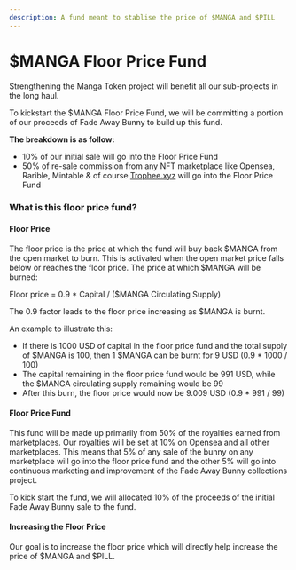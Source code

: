 ```yaml
---
description: A fund meant to stablise the price of $MANGA and $PILL
---
```


# $MANGA Floor Price Fund

Strengthening the Manga Token project will benefit all our sub-projects in the long haul.

To kickstart the $MANGA Floor Price Fund, we will be committing a portion of our proceeds of Fade Away Bunny to build up this fund.

**The breakdown is as follow:**

* 10% of our initial sale will go into the Floor Price Fund
* 50% of re-sale commission from any NFT marketplace like Opensea, Rarible, Mintable & of course [Trophee.xyz](https://trophee.xyz) will go into the Floor Price Fund

### What is this floor price fund?

#### Floor Price

The floor price is the price at which the fund will buy back $MANGA from the open market to burn. This is activated when the open market price falls below or reaches the floor price. The price at which $MANGA will be burned:

Floor price = 0.9 \* Capital / ($MANGA Circulating Supply)

The 0.9 factor leads to the floor price increasing as $MANGA is burnt.

An example to illustrate this:

* If there is 1000 USD of capital in the floor price fund and the total supply of $MANGA is 100, then 1 $MANGA can be burnt for 9 USD (0.9 \* 1000 / 100)
* The capital remaining in the floor price fund would be 991 USD, while the $MANGA circulating supply remaining would be 99
* After this burn, the floor price would now be 9.009 USD (0.9 \* 991 / 99)

#### Floor Price Fund

This fund will be made up primarily from 50% of the royalties earned from marketplaces. Our royalties will be set at 10% on Opensea and all other marketplaces. This means that 5% of any sale of the bunny on any marketplace will go into the floor price fund and the other 5% will go into continuous marketing and improvement of the Fade Away Bunny collections project.

To kick start the fund, we will allocated 10% of the proceeds of the initial Fade Away Bunny sale to the fund.

#### Increasing the Floor Price

Our goal is to increase the floor price which will directly help increase the price of $MANGA and $PILL.
